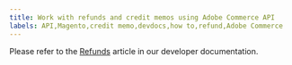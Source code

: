 ```yaml
---
title: Work with refunds and credit memos using Adobe Commerce API
labels: API,Magento,credit memo,devdocs,how to,refund,Adobe Commerce
---
```


Please refer to the [Refunds](https://devdocs.magento.com/guides/v2.4/rest/modules/sales/refunds.html) article in our developer documentation.
